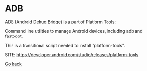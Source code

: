 # ADB

 ADB (Android Debug Bridge) is a part of Platform Tools:
 
 Command line utilities to manage Android devices, including adb and fastboot.
 
 This is a transitional script needed to install "platform-tools".
 
 SITE: https://developer.android.com/studio/releases/platform-tools

 [Go back](https://portable-linux-apps.github.io/apps.html)
